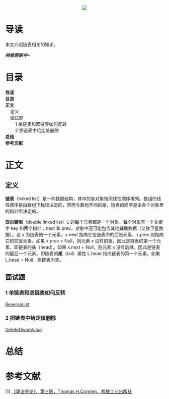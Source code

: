 <div align="center"><img src="https://gitee.com/struggle3014/picBed/raw/master/name_code.png"></div>

# 导读

本文介绍链表相关的知识。

***持续更新中~***



# 目录

<nav>
<a href='#导读' style='text-decoration:none;font-weight:bolder'>导读</a><br/>
<a href='#目录' style='text-decoration:none;font-weight:bolder'>目录</a><br/>
<a href='#正文' style='text-decoration:none;font-weight:bolder'>正文</a><br/>
&nbsp;&nbsp;&nbsp;&nbsp;<a href='#定义' style='text-decoration:none;${border-style}'>定义</a><br/>
&nbsp;&nbsp;&nbsp;&nbsp;<a href='#面试题' style='text-decoration:none;${border-style}'>面试题</a><br/>
&nbsp;&nbsp;&nbsp;&nbsp;&nbsp;&nbsp;&nbsp;&nbsp;<a href='#1 单链表和双链表如何反转' style='text-decoration:none;${border-style}'>1 单链表和双链表如何反转</a><br/>
&nbsp;&nbsp;&nbsp;&nbsp;&nbsp;&nbsp;&nbsp;&nbsp;<a href='#2 把链表中给定值删除' style='text-decoration:none;${border-style}'>2 把链表中给定值删除</a><br/>
<a href='#总结' style='text-decoration:none;font-weight:bolder'>总结</a><br/>
<a href='#参考文献' style='text-decoration:none;font-weight:bolder'>参考文献</a><br/>
</nav>

# 正文

## 定义

**链表**（linked list）是一种数据结构，其中的各对象按照线性顺序排列。数组的线性顺序是由数组下标锁决定的，然而与数组不同的是，链表的顺序是由各个对象里的指针所决定的。

**双向链表**（double linked list）L 的每个元素都是一个对象，每个对象有一个关键字 key 和两个指针：next 和 prev。对象中还可能包含其他辅助数据（又称卫星数据）。设 x 为链表的一个元素，x.next 指向它在链表中的后继元素，x.prev 则指向它的前驱元素。如果 x.prev = Null，则元素 x 没有前驱，因此是链表的第一个元素，即链表的**头**（head）。如果 x.next = Null，则元素 x 没有后继，因此是链表的最后一个元素，即链表的**尾**（tail）属性 L.head 指向链表的第一个元素。如果 L.head = Null，则链表为空。



## 面试题

### 1 单链表和双链表如何反转

[ReverseList](../../../../projects/alogorithm-basic/src/main/java/com/xiumei/datastructure/linearstructure/Code01_ReverseList.java)

### 2 把链表中给定值删除

[DeleteGivenValue](../../../../projects/alogorithm-basic/src/main/java/com/xiumei/datastructure/linearstructure/Code02_DeleteGivenValue.java)



# 总结





# 参考文献

[1] [《算法导论》，第三版，Thomas H.Cormen，机械工业出版社](https://99baiduyun.com/baidu/算法导论)

